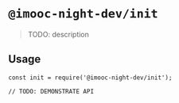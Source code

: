 # `@imooc-night-dev/init`

> TODO: description

## Usage

```
const init = require('@imooc-night-dev/init');

// TODO: DEMONSTRATE API
```
